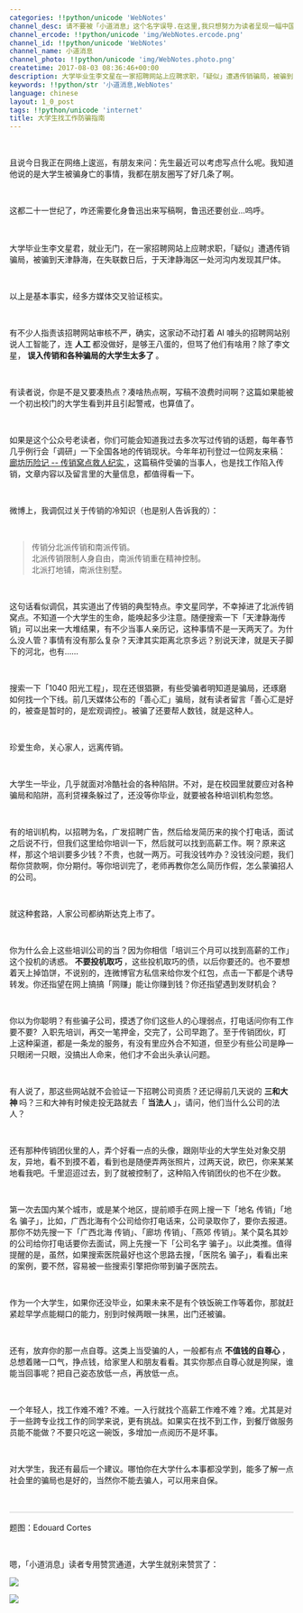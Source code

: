 ```yaml
---
categories: !!python/unicode 'WebNotes'
channel_desc: 请不要被「小道消息」这个名字误导.在这里,我只想努力为读者呈现一幅中国互联网的清明上河图.
channel_ercode: !!python/unicode 'img/WebNotes.ercode.png'
channel_id: !!python/unicode 'WebNotes'
channel_name: 小道消息
channel_photo: !!python/unicode 'img/WebNotes.photo.png'
createtime: 2017-08-03 08:36:46+00:00
description: 大学毕业生李文星在一家招聘网站上应聘求职，「疑似」遭遇传销骗局，被骗到天津静海，在失联数日后，于天津静海区一处河沟内发现其尸体。
keywords: !!python/str '小道消息,WebNotes'
language: chinese
layout: 1_0_post
tags: !!python/unicode 'internet'
title: 大学生找工作防骗指南
---
```

<div class="rich_media_content" id="js_content">
<p>
<br/>
</p>
<p>
         且说今日我正在网络上逡巡，有朋友来问：先生最近可以考虑写点什么呢。我知道他说的是大学生被骗身亡的事情，我都在朋友圈写了好几条了啊。
        </p>
<p>
<br/>
</p>
<p>
         这都二十一世纪了，咋还需要化身鲁迅出来写稿啊，鲁迅还要创业…呜呼。
        </p>
<p>
<span style="font-family: 'Helvetica Neue'; font-size: 13px;">
<br/>
</span>
</p>
<p>
         大学毕业生李文星君，就业无门，在一家招聘网站上应聘求职，「疑似」遭遇传销骗局，被骗到天津静海，在失联数日后，于天津静海区一处河沟内发现其尸体。
         <br/>
</p>
<p>
<br/>
</p>
<p>
         以上是基本事实，经多方媒体交叉验证核实。
         <br/>
</p>
<p>
<br/>
</p>
<p>
         有不少人指责该招聘网站审核不严，确实，这家动不动打着 AI 噱头的招聘网站别说人工智能了，连
         <strong>
          人工
         </strong>
         都没做好，是够王八蛋的，但骂了他们有啥用？除了李文星，
         <strong>
          误入传销和各种骗局的大学生太多了
         </strong>
         。
        </p>
<p>
<br/>
</p>
<p>
         有读者说，你是不是又要凑热点？凑啥热点啊，写稿不浪费时间啊？这篇如果能被一个初出校门的大学生看到并且引起警戒，也算值了。
        </p>
<p>
<br/>
</p>
<p>
         如果是这个公众号老读者，你们可能会知道我过去多次写过传销的话题，每年春节几乎例行会「调研」一下全国各地的传销现状。今年年初刊登过一位网友来稿：
         <a href="http://mp.weixin.qq.com/s?__biz=MjM5ODIyMTE0MA==&amp;mid=2650969059&amp;idx=1&amp;sn=06bceb920797b47318b1725d0a9ec8d0&amp;chksm=bd3837d88a4fbece14eff86d213398cf51a61ac0f399a44b47c12d6b6b87c1de83be0814ed31&amp;scene=21#wechat_redirect" target="_blank">
          廊坊历险记 -- 传销窝点救人纪实
         </a>
         ，这篇稿件受骗的当事人，也是找工作陷入传销，文章内容以及留言里的大量信息，都值得看一下。
        </p>
<p>
<br/>
</p>
<p>
         微博上，我调侃过关于传销的冷知识（也是别人告诉我的）：
        </p>
<p>
<br/>
</p>
<blockquote>
<p>
          传销分北派传销和南派传销。
          <br style="color: rgb(51, 51, 51); font-family: Helvetica, STHeiti; font-size: 14px; font-variant-ligatures: normal; orphans: 2; white-space: normal; widows: 2; background-color: rgb(255, 255, 255);"/>
          北派传销限制人身自由，南派传销重在精神控制。
          <br style="color: rgb(51, 51, 51); font-family: Helvetica, STHeiti; font-size: 14px; font-variant-ligatures: normal; orphans: 2; white-space: normal; widows: 2; background-color: rgb(255, 255, 255);"/>
          北派打地铺，南派住别墅。
         </p>
</blockquote>
<p>
<br/>
</p>
<p>
         这句话看似调侃，其实道出了传销的典型特点。李文星同学，不幸掉进了北派传销窝点。不知道一个大学生的生命，能唤起多少注意。随便搜索一下「天津静海传销」可以出来一大堆结果，有不少当事人亲历记，这种事情不是一天两天了。为什么没人管？事情有没有那么复杂？天津其实距离北京多远？别说天津，就是天子脚下的河北，也有……
        </p>
<p>
<br/>
</p>
<p>
         搜索一下「1040 阳光工程」，现在还很猖獗，有些受骗者明知道是骗局，还琢磨如何找一个下线。前几天媒体公布的「善心汇」骗局，就有读者留言「善心汇是好的，被查是暂时的，是宏观调控」。被骗了还要帮人数钱，就是这种人。
        </p>
<p>
<br/>
</p>
<p>
         珍爱生命，关心家人，远离传销。
        </p>
<p>
<br/>
</p>
<p>
         大学生一毕业，几乎就面对冷酷社会的各种陷阱。不对，是在校园里就要应对各种骗局和陷阱，高利贷裸条躲过了，还没等你毕业，就要被各种培训机构忽悠。
        </p>
<p>
<br/>
</p>
<p>
         有的培训机构，以招聘为名，广发招聘广告，然后给发简历来的挨个打电话，面试之后说不行，但我们这里给你培训一下，然后就可以找到高薪工作。啊？原来这样，那这个培训要多少钱？不贵，也就一两万。可我没钱咋办？没钱没问题，我们帮你贷款啊，你分期付。等你培训完了，老师再教你怎么简历作假，怎么蒙骗招人的公司。
        </p>
<p>
<br/>
</p>
<p>
         就这种套路，人家公司都纳斯达克上市了。
        </p>
<p>
<br/>
</p>
<p>
         你为什么会上这些培训公司的当？因为你相信「培训三个月可以找到高薪的工作」这个投机的诱惑。
         <strong>
          不要投机取巧
         </strong>
         ，这些投机取巧的债，以后你要还的。也不要想着天上掉馅饼，不说别的，连微博官方私信来给你发个红包，点击一下都是个诱导转发。你还指望在网上搞搞「网赚」能让你赚到钱？你还指望遇到发财机会？
        </p>
<p>
<br/>
</p>
<p>
         你以为你聪明？有些骗子公司，摸透了你们这些人的心理弱点，打电话问你有工作要不要?  入职先培训，再交一笔押金，交完了，公司早跑了。至于传销团伙，盯上这种渠道，都是一条龙的服务，有没有里应外合不知道，但至少有些公司是睁一只眼闭一只眼，没搞出人命来，他们才不会出头承认问题。
        </p>
<p>
<br/>
</p>
<p>
         有人说了，那这些网站就不会验证一下招聘公司资质？还记得前几天说的
         <strong>
          三和大神
         </strong>
         吗？三和大神有时候走投无路就去「
         <strong>
          当法人
         </strong>
         」，请问，他们当什么公司的法人？
        </p>
<p>
<br/>
</p>
<p>
         还有那种传销团伙里的人，弄个好看一点的头像，跟刚毕业的大学生处对象交朋友，异地，看不到摸不着，看到也是随便弄两张照片，过两天说，欧巴，你来某某地看我吧。千里迢迢过去，到了就被控制了，这种陷入传销团伙的也不在少数。
        </p>
<p>
<br/>
</p>
<p>
         第一次去国内某个城市，或是某个地区，提前顺手在网上搜一下「地名 传销」「地名 骗子」，比如，广西北海有个公司给你打电话来，公司录取你了，要你去报道。那你不妨先搜一下「广西北海 传销」、「廊坊 传销」、「燕郊 传销」。某个莫名其妙的公司给你打电话要你去面试，网上先搜一下「公司名字 骗子」。以此类推。值得提醒的是，虽然，如果搜索医院最好也这个思路去搜，「医院名 骗子」，看看出来的案例，要不然，容易被一些搜索引擎把你带到骗子医院去。
        </p>
<p>
<br/>
</p>
<p>
         作为一个大学生，如果你还没毕业，如果未来不是有个铁饭碗工作等着你，那就赶紧趁早学点能糊口的能力，别到时候两眼一抹黑，出门还被骗。
        </p>
<p>
<br/>
</p>
<p>
         还有，放弃你的那一点自尊。这类上当受骗的人，一般都有点
         <strong>
          不值钱的自尊心
         </strong>
         ，总想着赌一口气，挣点钱，给家里人和朋友看看。其实你那点自尊心就是狗屎，谁能当回事呢？把自己姿态放低一点，再放低一点。
        </p>
<p>
<br/>
</p>
<p>
         一个年轻人，找工作难不难? 不难。一入行就找个高薪工作难不难？难。尤其是对于一些跨专业找工作的同学来说，更有挑战。如果实在找不到工作，到餐厅做服务员能不能做？不要只吃这一碗饭，多增加一点阅历不是坏事。
        </p>
<p>
<br/>
</p>
<p>
         对大学生，我还有最后一个建议。哪怕你在大学什么本事都没学到，能多了解一点社会里的骗局也是好的，当然你不能去骗人，可以用来自保。
        </p>
<p>
<br/>
</p>
<hr style="margin-top: 1em; margin-bottom: 1em; white-space: normal; max-width: 100%; font-family: Lato, Helvetica, Arial, freesans, clean, sans-serif; border-right-width: 0px; border-bottom-width: 0px; border-left-width: 0px; border-top-style: solid; border-top-color: rgb(234, 234, 234); height: 1px; color: rgb(51, 51, 51); font-size: 15px; box-sizing: border-box !important; word-wrap: break-word !important;"/>
<p style="white-space: normal;">
         题图：Edouard Cortes
         <br style="max-width: 100%; box-sizing: border-box !important; word-wrap: break-word !important;"/>
</p>
<p style="white-space: normal;">
<br style="max-width: 100%; box-sizing: border-box !important; word-wrap: break-word !important;"/>
</p>
<p style="white-space: normal;">
         嗯，「小道消息」读者专用赞赏通道，大学生就别来赞赏了：
        </p>
<p>
<img class="" data-ratio="0.8932655654383735" data-s="300,640" data-src="" data-type="jpeg" data-w="787" src="{{ '/img/ow5rEn8QGlFbVNfS3ib5uvAug9HHMgpKMAJIibf5DMaou2WhXYdb2PaySMgIAWetAusO9xsFBaSicSLmyDyeEN6vQ.jpeg' | prepend: site.img | replace: '//','/' }}"/>
</p>
<p>
<img class="" data-ratio="0.6675925925925926" data-s="300,640" data-src="" data-type="png" data-w="1080" src="{{ '/img/ow5rEn8QGlHNJhcNCnPCxvuiceKNrmTUjLvZHNAK3oqyniaGxgLfgo8Hz3UoHohich6azrozjn3IuvRZKon3hqxoQ.png' | prepend: site.img | replace: '//','/' }}"/>
</p>
<p>
<br/>
</p>
<p>
<br/>
</p>
</div>